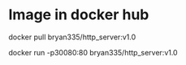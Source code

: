 # Image in docker hub
docker pull bryan335/http_server:v1.0

docker run -p30080:80 bryan335/http_server:v1.0
